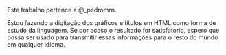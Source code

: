 Este trabalho pertence a @_pedromrn. 

Estou fazendo a digitação dos gráficos e titulos em HTML como forma de estudo da linguagem. Se por acaso o resultado for satisfatorio, espero que possa ser usado para transmitir essas informações para o resto do mundo em qualquer idioma.
